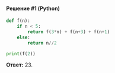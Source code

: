 #### Решение #1 (Python)
```python
def f(n):
    if n < 5:
        return f(3*n) + f(n+3) + f(n+1)
    else:
        return n//2

print(f(2))
```
**Ответ:** 23.
